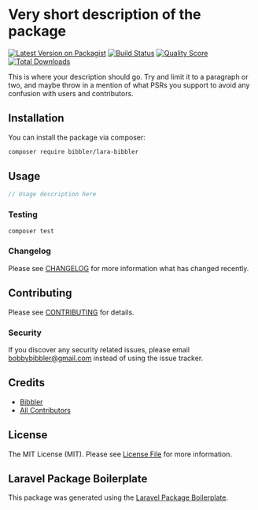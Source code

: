 # Very short description of the package

[![Latest Version on Packagist](https://img.shields.io/packagist/v/bibbler/lara-bibbler.svg?style=flat-square)](https://packagist.org/packages/bibbler/lara-bibbler)
[![Build Status](https://img.shields.io/travis/bibbler/lara-bibbler/master.svg?style=flat-square)](https://travis-ci.org/bibbler/lara-bibbler)
[![Quality Score](https://img.shields.io/scrutinizer/g/bibbler/lara-bibbler.svg?style=flat-square)](https://scrutinizer-ci.com/g/bibbler/lara-bibbler)
[![Total Downloads](https://img.shields.io/packagist/dt/bibbler/lara-bibbler.svg?style=flat-square)](https://packagist.org/packages/bibbler/lara-bibbler)

This is where your description should go. Try and limit it to a paragraph or two, and maybe throw in a mention of what PSRs you support to avoid any confusion with users and contributors.

## Installation

You can install the package via composer:

```bash
composer require bibbler/lara-bibbler
```

## Usage

``` php
// Usage description here
```

### Testing

``` bash
composer test
```

### Changelog

Please see [CHANGELOG](CHANGELOG.md) for more information what has changed recently.

## Contributing

Please see [CONTRIBUTING](CONTRIBUTING.md) for details.

### Security

If you discover any security related issues, please email bobbybibbler@gmail.com instead of using the issue tracker.

## Credits

- [Bibbler](https://github.com/bibbler)
- [All Contributors](../../contributors)

## License

The MIT License (MIT). Please see [License File](LICENSE.md) for more information.

## Laravel Package Boilerplate

This package was generated using the [Laravel Package Boilerplate](https://laravelpackageboilerplate.com).